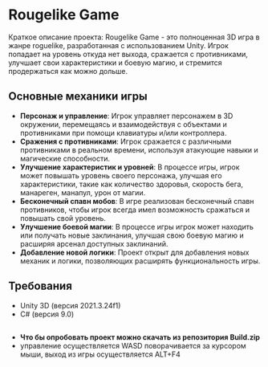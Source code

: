# Rougelike Game

Краткое описание проекта:
Rougelike Game - это полноценная 3D игра в жанре roguelike, разработанная с использованием Unity. Игрок попадает на уровень откуда нет выхода, сражается с противниками, улучшает свои характеристики и боевую магию, и стремится продержаться как можно дольше.

## Основные механики игры

- **Персонаж и управление**: Игрок управляет персонажем в 3D окружении, перемещаясь и взаимодействуя с объектами и противниками при помощи клавиатуры и/или контроллера.
- **Сражения с противниками**: Игрок сражается с различными противниками в реальном времени, используя атакующие навыки и магические способности.
- **Улучшение характеристик и уровней**: В процессе игры, игрок может повышать уровень своего персонажа, улучшая его характеристики, такие как количество здоровья, скорость бега, манареген, манапул, урон от магии.
- **Бесконечный спавн мобов**: В игре реализован бесконечный спавн противников, чтобы игрок всегда имел возможность сражаться и повышать свой уровень.
- **Улучшение боевой магии**: В процессе игры игрок может находить или получать новые заклинания, улучшая свою боевую магию и расширяя арсенал доступных заклинаний.
- **Добавление новой логики**: Проект открыт для добавления новых механик и логики, позволяющих расширять функциональность игры.

## Требования

- Unity 3D (версия 2021.3.24f1)
- C# (версия 9.0)

## 
- **Что бы опробовать проект можно скачать из репозитория Build.zip**
- управление осуществляется WASD поворачивается за курсором мыши, выход из игры осуществляется ALT+F4
